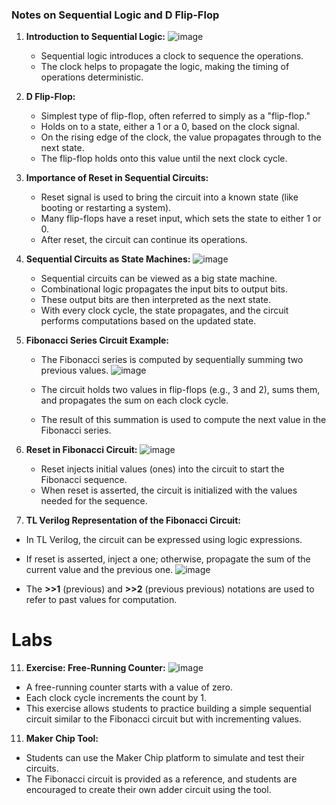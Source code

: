 ### Notes on Sequential Logic and D Flip-Flop

1. **Introduction to Sequential Logic:**
   ![image](https://github.com/user-attachments/assets/4ffdcfe5-a341-4845-8279-a15fd21d5dda)

   - Sequential logic introduces a clock to sequence the operations.
   - The clock helps to propagate the logic, making the timing of operations deterministic.

3. **D Flip-Flop:**
   - Simplest type of flip-flop, often referred to simply as a "flip-flop."
   - Holds on to a state, either a 1 or a 0, based on the clock signal.
   - On the rising edge of the clock, the value propagates through to the next state.
   - The flip-flop holds onto this value until the next clock cycle.
   
4. **Importance of Reset in Sequential Circuits:**
   - Reset signal is used to bring the circuit into a known state (like booting or restarting a system).
   - Many flip-flops have a reset input, which sets the state to either 1 or 0.
   - After reset, the circuit can continue its operations.

5. **Sequential Circuits as State Machines:**
   ![image](https://github.com/user-attachments/assets/e2052cd6-e69f-47ea-8686-a976286d3e9e)

   - Sequential circuits can be viewed as a big state machine.
   - Combinational logic propagates the input bits to output bits.
   - These output bits are then interpreted as the next state.
   - With every clock cycle, the state propagates, and the circuit performs computations based on the updated state.

7. **Fibonacci Series Circuit Example:**
   - The Fibonacci series is computed by sequentially summing two previous values.
     ![image](https://github.com/user-attachments/assets/9030c3d2-a2d4-4ef6-844b-a37017ef0f16)

   - The circuit holds two values in flip-flops (e.g., 3 and 2), sums them, and propagates the sum on each clock cycle.
   - The result of this summation is used to compute the next value in the Fibonacci series.

8. **Reset in Fibonacci Circuit:**
   ![image](https://github.com/user-attachments/assets/7d621313-7942-4815-b73d-0142c5499782)

   - Reset injects initial values (ones) into the circuit to start the Fibonacci sequence.
   - When reset is asserted, the circuit is initialized with the values needed for the sequence.

10. **TL Verilog Representation of the Fibonacci Circuit:**
   - In TL Verilog, the circuit can be expressed using logic expressions.
   - If reset is asserted, inject a one; otherwise, propagate the sum of the current value and the previous one.
     ![image](https://github.com/user-attachments/assets/2c060622-083b-44ef-a6fa-61090f1ccb13)

   - The **>>1** (previous) and **>>2** (previous previous) notations are used to refer to past values for computation.
# Labs
11. **Exercise: Free-Running Counter:**
    ![image](https://github.com/user-attachments/assets/6d025fcd-ae17-482a-a925-73406f09e167)

   - A free-running counter starts with a value of zero.
   - Each clock cycle increments the count by 1.
   - This exercise allows students to practice building a simple sequential circuit similar to the Fibonacci circuit but with incrementing values.

11. **Maker Chip Tool:**
   - Students can use the Maker Chip platform to simulate and test their circuits.
   - The Fibonacci circuit is provided as a reference, and students are encouraged to create their own adder circuit using the tool.
